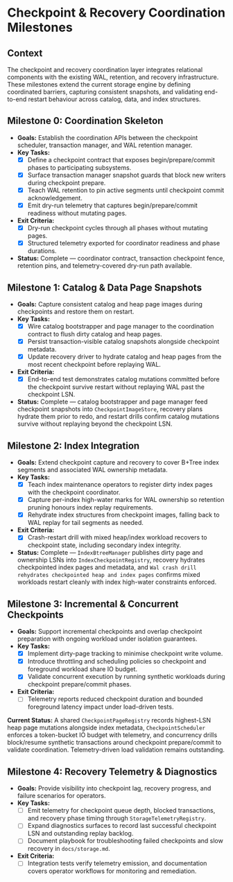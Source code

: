 # Checkpoint & Recovery Coordination Milestones

## Context
The checkpoint and recovery coordination layer integrates relational components with the existing WAL, retention, and recovery infrastructure. These milestones extend the current storage engine by defining coordinated barriers, capturing consistent snapshots, and validating end-to-end restart behaviour across catalog, data, and index structures.

## Milestone 0: Coordination Skeleton
- **Goals:** Establish the coordination APIs between the checkpoint scheduler, transaction manager, and WAL retention manager.
- **Key Tasks:**
  - [x] Define a checkpoint contract that exposes begin/prepare/commit phases to participating subsystems.
  - [x] Surface transaction manager snapshot guards that block new writers during checkpoint prepare.
  - [x] Teach WAL retention to pin active segments until checkpoint commit acknowledgement.
  - [x] Emit dry-run telemetry that captures begin/prepare/commit readiness without mutating pages.
- **Exit Criteria:**
  - [x] Dry-run checkpoint cycles through all phases without mutating pages.
  - [x] Structured telemetry exported for coordinator readiness and phase durations.
- **Status:** Complete — coordinator contract, transaction checkpoint fence, retention pins, and telemetry-covered dry-run path available.

## Milestone 1: Catalog & Data Page Snapshots
- **Goals:** Capture consistent catalog and heap page images during checkpoints and restore them on restart.
- **Key Tasks:**
  - [x] Wire catalog bootstrapper and page manager to the coordination contract to flush dirty catalog and heap pages.
  - [x] Persist transaction-visible catalog snapshots alongside checkpoint metadata.
  - [x] Update recovery driver to hydrate catalog and heap pages from the most recent checkpoint before replaying WAL.
- **Exit Criteria:**
  - [x] End-to-end test demonstrates catalog mutations committed before the checkpoint survive restart without replaying WAL past the checkpoint LSN.
- **Status:** Complete — catalog bootstrapper and page manager feed checkpoint snapshots into `CheckpointImageStore`, recovery plans hydrate them prior to redo, and restart drills confirm catalog mutations survive without replaying beyond the checkpoint LSN.

## Milestone 2: Index Integration
- **Goals:** Extend checkpoint capture and recovery to cover B+Tree index segments and associated WAL ownership metadata.
- **Key Tasks:**
  - [x] Teach index maintenance operators to register dirty index pages with the checkpoint coordinator.
  - [x] Capture per-index high-water marks for WAL ownership so retention pruning honours index replay requirements.
  - [x] Rehydrate index structures from checkpoint images, falling back to WAL replay for tail segments as needed.
- **Exit Criteria:**
  - [x] Crash-restart drill with mixed heap/index workload recovers to checkpoint state, including secondary index integrity.
- **Status:** Complete — `IndexBtreeManager` publishes dirty page and ownership LSNs into `IndexCheckpointRegistry`, recovery hydrates checkpointed index pages and metadata, and `Wal crash drill rehydrates checkpointed heap and index pages` confirms mixed workloads restart cleanly with index high-water constraints enforced.

## Milestone 3: Incremental & Concurrent Checkpoints
- **Goals:** Support incremental checkpoints and overlap checkpoint preparation with ongoing workload under isolation guarantees.
- **Key Tasks:**
  - [x] Implement dirty-page tracking to minimise checkpoint write volume.
  - [x] Introduce throttling and scheduling policies so checkpoint and foreground workload share IO budget.
  - [x] Validate concurrent execution by running synthetic workloads during checkpoint prepare/commit phases.
- **Exit Criteria:**
  - [ ] Telemetry reports reduced checkpoint duration and bounded foreground latency impact under load-driven tests.

**Current Status:** A shared `CheckpointPageRegistry` records highest-LSN heap page mutations alongside index metadata, `CheckpointScheduler` enforces a token-bucket IO budget with telemetry, and concurrency drills block/resume synthetic transactions around checkpoint prepare/commit to validate coordination. Telemetry-driven load validation remains outstanding.

## Milestone 4: Recovery Telemetry & Diagnostics
- **Goals:** Provide visibility into checkpoint lag, recovery progress, and failure scenarios for operators.
- **Key Tasks:**
  - [ ] Emit telemetry for checkpoint queue depth, blocked transactions, and recovery phase timing through `StorageTelemetryRegistry`.
  - [ ] Expand diagnostics surfaces to record last successful checkpoint LSN and outstanding replay backlog.
  - [ ] Document playbook for troubleshooting failed checkpoints and slow recovery in `docs/storage.md`.
- **Exit Criteria:**
  - [ ] Integration tests verify telemetry emission, and documentation covers operator workflows for monitoring and remediation.
